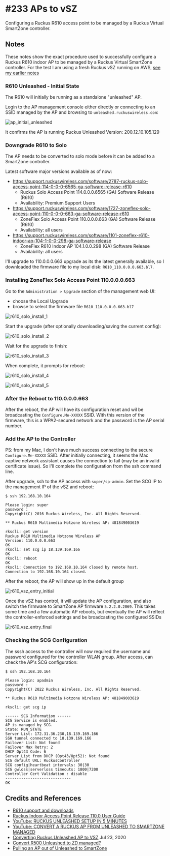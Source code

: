 # #233 APs to vSZ

Configuring a Ruckus R610 access point to be managed by a Ruckus Virtual SmartZone controller.

## Notes

These notes show the exact procedure used to successfully configure a Ruckus R610 indoor AP
to be managed by a Ruckus Virtual SmartZone controller.
For the test I am using a fresh Ruckus vSZ running on AWS, [see my earlier notes](../vsz_on_aws)

### R610 Unleashed - Initial State

The R610 will initially be running as a standalone "unleashed" AP.

Login to the AP management console either directly or connecting to an SSID managed by the AP
and browsing to `unleashed.ruckuswireless.com`:

![ap_initial_unleashed](./assets/ap_initial_unleashed.png)

It confirms the AP is running Ruckus Unleashed Version: 200.12.10.105.129

### Downgrade R610 to Solo

The AP needs to be converted to solo mode before it can be added to a SmartZone controller.

Latest software major versions available as of now:

* <https://support.ruckuswireless.com/software/2787-ruckus-solo-access-point-114-0-0-0-6565-ga-software-release-r610>
    * Ruckus Solo Access Point 114.0.0.0.6565 (GA) Software Release (R610)
    * Availability: Premium Support Users
* <https://support.ruckuswireless.com/software/1727-zoneflex-solo-access-point-110-0-0-0-663-ga-software-release-r610>
    * ZoneFlex Solo Access Point 110.0.0.0.663 (GA) Software Release (R610)
    * Availability: all users
* <https://support.ruckuswireless.com/software/1101-zoneflex-r610-indoor-ap-104-1-0-0-298-ga-software-release>
    * ZoneFlex R610 Indoor AP 104.1.0.0.298 (GA) Software Release
    * Availability: all users

I'll upgrade to 110.0.0.0.663 upgrade as its the latest generally available,
so I downloaded the firmware file to my local disk: `R610_110.0.0.0.663.bl7`.

### Installing ZoneFlex Solo Access Point 110.0.0.0.663

Go to the `Administration > Upgrade` section of the management web UI:

* choose the Local Upgrade
* browse to select the firmware file `R610_110.0.0.0.663.bl7`

![r610_solo_install_1](./assets/r610_solo_install_1.png)

Start the upgrade (after optionally downloading/saving the current config):

![r610_solo_install_2](./assets/r610_solo_install_2.png)

Wait for the upgrade to finish:

![r610_solo_install_3](./assets/r610_solo_install_3.png)

When complete, it prompts for reboot:

![r610_solo_install_4](./assets/r610_solo_install_4.png)

![r610_solo_install_5](./assets/r610_solo_install_5.png)

### After the Reboot to 110.0.0.0.663

After the reboot, the AP will have its configuration reset and wil be broadcasting the
`Configure.Me-XXXXX` SSID.
With this version of the firmware, this is a WPA2-secured network and the password is the AP serial number.

### Add the AP to the Controller

PS: from my Mac, I don't have much success connecting to the secure `Configure.Me-XXXXX` SSID. After initially connecting,
it seems the Mac captive network assistant causes the connection to fail (may be an invalid certificate issue).
So I'll complete the configuration from the ssh command line.

After upgrade, ssh to the AP access with `super/sp-admin`.
Set the SCG IP to the management IP of the vSZ and reboot:

    $ ssh 192.168.10.164

    Please login: super
    password :
    Copyright(C) 2016 Ruckus Wireless, Inc. All Rights Reserved.

    ** Ruckus R610 Multimedia Hotzone Wireless AP: 481849003619

    rkscli: get version
    Ruckus R610 Multimedia Hotzone Wireless AP
    Version: 110.0.0.0.663
    OK
    rkscli: set scg ip 18.139.169.166
    OK
    rkscli: reboot
    OK
    rkscli: Connection to 192.168.10.164 closed by remote host.
    Connection to 192.168.10.164 closed.

After the reboot, the AP will show up in the default group

![r610_vsz_entry_initial](./assets/r610_vsz_entry_initial.png)

Once the vSZ has control, it will update the AP configuration, and also switch the firmware to
SmartZone AP firmware `5.2.2.0.2069`. This takes some time and a few automatic AP reboots,
but eventually the AP will reflect the controller-enforced settings and be broadcasting the configured SSIDs

![r610_vsz_entry_final](./assets/r610_vsz_entry_final.png)

### Checking the SCG Configuration

The sssh access to the controller will now required the username and password configured for the controller WLAN group.
After access, can check the AP's SCG configuration:

    $ ssh 192.168.10.164

    Please login: apadmin
    password :
    Copyright(C) 2022 Ruckus Wireless, Inc. All Rights Reserved.

    ** Ruckus R610 Multimedia Hotzone Wireless AP: 481849003619

    rkscli: get scg ip

    ------ SCG Information ------
    SCG Service is enabled.
    AP is managed by SCG.
    State: RUN_STATE
    Server List: 172.31.36.230,18.139.169.166
    SSH tunnel connected to 18.139.169.166
    Failover List: Not found
    Failover Max Retry: 2
    DHCP Opt43 Code: 6
    Server List from DHCP (Opt43/Opt52): Not found
    SCG default URL: RuckusController
    SCG config|heartbeat intervals: 30|30
    SCG gwloss|serverloss timeouts: 1800|7200
    Controller Cert Validation : disable
    -----------------------------
    OK

## Credits and References

* [R610 support and downloads](https://support.ruckuswireless.com/products/103-ruckus-r610#sort=relevancy&f:@commonproducts=[R610])
* [Ruckus Indoor Access Point Release 110.0 User Guide](https://docs.commscope.com/bundle/ap-110.0-indooruserguide/page/GUID-C65D79F8-FC51-4959-8CD6-E1036EA0C911.html)
* [YouTube: RUCKUS UNLEASHED SETUP IN 5 MINUTES](https://www.youtube.com/watch?v=j8I5aVwMNMg)
* [YouTube: CONVERT A RUCKUS AP FROM UNLEASHED TO SMARTZONE MANAGED](https://www.youtube.com/watch?v=6ktTNeTk-ZA)
* [Converting Ruckus Unleashed AP to VSZ](https://terminalpacket.net/converting-ruckus-unleashed-ap-to-vsz/) Jul 23, 2020
* [Convert R500 Unleashed to ZD managed?](https://community.ruckuswireless.com/t5/Access-Points-Indoor-and-Outdoor/Convert-R500-Unleashed-to-ZD-managed/td-p/7193?commentId=5f91c442135b77e2479f1ec3)
* [Pulling an AP out of Unleashed to SmartZone](https://community.ruckuswireless.com/t5/Unleashed/Pulling-an-AP-out-of-Unleashed-to-SmartZone/td-p/37400?commentId=61a09bd644983b1e740607bd)
